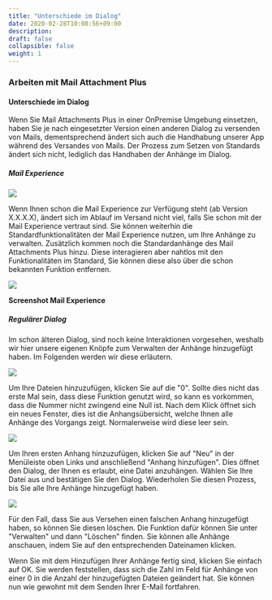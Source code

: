 ```yaml
---
title: "Unterschiede im Dialog"
date: 2020-02-28T10:08:56+09:00
description: 
draft: false
collapsible: false
weight: 1
---
```

### Arbeiten mit Mail Attachment Plus

#### Unterschiede im Dialog
Wenn Sie Mail Attachments Plus in einer OnPremise Umgebung einsetzen, haben Sie je nach eingesetzter Version einen anderen Dialog zu versenden von Mails, dementsprechend ändert sich auch die Handhabung unserer App während des Versandes von Mails. Der Prozess zum Setzen von Standards ändert sich nicht, lediglich das Handhaben der Anhänge im Dialog.

##### Mail Experience

![](images/apps/attachmentexperience.PNG)

Wenn Ihnen schon die Mail Experience zur Verfügung steht (ab Version X.X.X.X), ändert sich im Ablauf im Versand nicht viel, falls Sie schon mit der Mail Experience vertraut sind. Sie können weiterhin die Standardfunktionalitäten der Mail Experience nutzen, um Ihre Anhänge zu verwalten. Zusätzlich kommen noch die Standardanhänge des Mail Attachments Plus hinzu. Diese interagieren aber nahtlos mit den Funktionalitäten im Standard, Sie können diese also über die schon bekannten Funktion entfernen.

![](images/apps/attachment.PNG)

**Screenshot Mail Experience**

##### Regulärer Dialog
Im schon älteren Dialog, sind noch keine Interaktionen vorgesehen, weshalb wir hier unsere eigenen Knöpfe zum Verwalten der Anhänge hinzugefügt haben. Im Folgenden werden wir diese erläutern.

![](images/apps/attachmentdefaultdialog.png)

Um Ihre Dateien hinzuzufügen, klicken Sie auf die "0". Sollte dies nicht das erste Mal sein, dass diese Funktion genutzt wird, so kann es vorkommen, dass die Nummer nicht zwingend eine Null ist. Nach dem Klick öffnet sich ein neues Fenster, dies ist die Anhangsübersicht, welche Ihnen alle Anhänge des Vorgangs zeigt. Normalerweise wird diese leer sein.

![](images/apps/attachmenttable.png)

Um Ihren ersten Anhang hinzuzufügen, klicken Sie auf "Neu" in der Menüleiste oben Links und anschließend "Anhang hinzufügen". Dies öffnet den Dialog, der Ihnen es erlaubt, eine Datei anzuhängen. Wählen Sie Ihre Datei aus und bestätigen Sie den Dialog. Wiederholen Sie diesen Prozess, bis Sie alle Ihre Anhänge hinzugefügt haben.

![](images/apps/attachmentselection.png)

Für den Fall, dass Sie aus Versehen einen falschen Anhang hinzugefügt haben, so können Sie diesen löschen. Die Funktion dafür können Sie unter "Verwalten" und dann "Löschen" finden. Sie können alle Anhänge anschauen, indem Sie auf den entsprechenden Dateinamen klicken.

Wenn Sie mit dem Hinzufügen Ihrer Anhänge fertig sind, klicken Sie einfach auf OK. Sie werden feststellen, dass sich die Zahl im Feld für Anhänge von einer 0 in die Anzahl der hinzugefügten Dateien geändert hat. Sie können nun wie gewohnt mit dem Senden Ihrer E-Mail fortfahren.